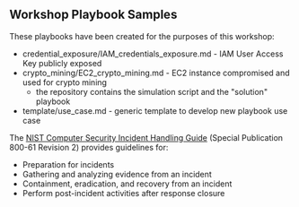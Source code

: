 ## Workshop Playbook Samples

These playbooks have been created for the purposes of this workshop:
* credential_exposure/IAM_credentials_exposure.md - IAM User Access Key publicly exposed
* crypto_mining/EC2_crypto_mining.md - EC2 instance compromised and used for crypto mining
  * the repository contains the simulation script and the "solution" playbook
* template/use_case.md - generic template to develop new playbook use case

The [NIST Computer Security Incident Handling Guide](https://nvlpubs.nist.gov/nistpubs/SpecialPublications/NIST.SP.800-61r2.pdf) (Special Publication 800-61 Revision 2) provides guidelines for:
* Preparation for incidents
* Gathering and analyzing evidence from an incident
* Containment, eradication, and recovery from an incident
* Perform post-incident activities after response closure


